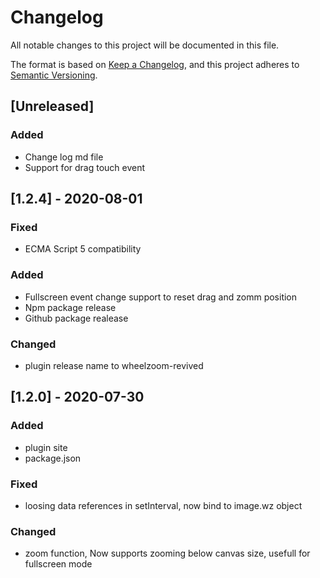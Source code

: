 # Changelog

All notable changes to this project will be documented in this file.

The format is based on [Keep a Changelog](https://keepachangelog.com/en/1.0.0/),
and this project adheres to [Semantic Versioning](https://semver.org/spec/v2.0.0.html).

## [Unreleased]

### Added

-   Change log md file
-   Support for drag touch event

## [1.2.4] - 2020-08-01

### Fixed

-   ECMA Script 5 compatibility

### Added

-   Fullscreen event change support to reset drag and zomm position
-   Npm package release
-   Github package realease

### Changed

-   plugin release name to wheelzoom-revived

## [1.2.0] - 2020-07-30

### Added

-   plugin site
-   package.json

### Fixed

-   loosing data references in setInterval, now bind to image.wz object

### Changed

-   zoom function, Now supports zooming below canvas size, usefull for fullscreen mode
